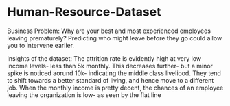 # Human-Resource-Dataset
Business Problem: Why are your best and most experienced employees leaving prematurely? Predicting who might leave before they go could allow you to intervene earlier.

Insights of the dataset:
The attrition rate is evidently high at very low income levels- less than 5k monthly. This decreases further- but a minor spike is noticed aorund 10k- indicating the middle class liveliood. They tend to shift towards a better standard of living, and hence move to a different job. When the monthly income is pretty decent, the chances of an employee leaving the organization is low- as seen by the flat line
